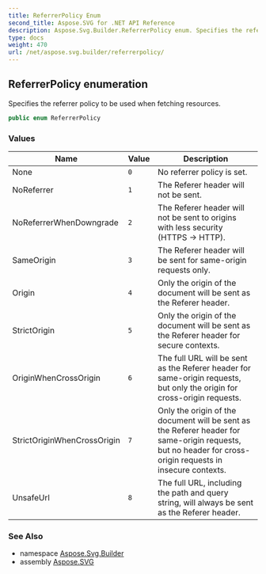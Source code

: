 ```yaml
---
title: ReferrerPolicy Enum
second_title: Aspose.SVG for .NET API Reference
description: Aspose.Svg.Builder.ReferrerPolicy enum. Specifies the referrer policy to be used when fetching resources
type: docs
weight: 470
url: /net/aspose.svg.builder/referrerpolicy/
---
```

## ReferrerPolicy enumeration

Specifies the referrer policy to be used when fetching resources.

```csharp
public enum ReferrerPolicy
```

### Values

| Name | Value | Description |
| --- | --- | --- |
| None | `0` | No referrer policy is set. |
| NoReferrer | `1` | The Referer header will not be sent. |
| NoReferrerWhenDowngrade | `2` | The Referer header will not be sent to origins with less security (HTTPS -&gt; HTTP). |
| SameOrigin | `3` | The Referer header will be sent for same-origin requests only. |
| Origin | `4` | Only the origin of the document will be sent as the Referer header. |
| StrictOrigin | `5` | Only the origin of the document will be sent as the Referer header for secure contexts. |
| OriginWhenCrossOrigin | `6` | The full URL will be sent as the Referer header for same-origin requests, but only the origin for cross-origin requests. |
| StrictOriginWhenCrossOrigin | `7` | Only the origin of the document will be sent as the Referer header for same-origin requests, but no header for cross-origin requests in insecure contexts. |
| UnsafeUrl | `8` | The full URL, including the path and query string, will always be sent as the Referer header. |

### See Also

* namespace [Aspose.Svg.Builder](../../aspose.svg.builder/)
* assembly [Aspose.SVG](../../)
